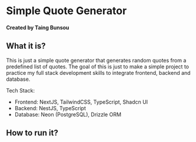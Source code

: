 # Simple Quote Generator

#### Created by Taing Bunsou

## What it is?

This is just a simple quote generator that generates random quotes from a predefined list of quotes. The goal of this is just to make a simple project to practice my full stack development skills to integrate frontend, backend and database.

Tech Stack:

- Frontend: NextJS, TailwindCSS, TypeScript, Shadcn UI
- Backend: NestJS, TypeScript
- Database: Neon (PostgreSQL), Drizzle ORM

## How to run it?
